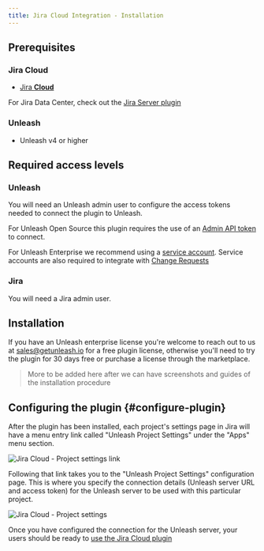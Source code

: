 ```yaml
---
title: Jira Cloud Integration - Installation
---
```


## Prerequisites

### Jira Cloud

- [Jira **Cloud**](https://www.atlassian.com/software/jira)

For Jira Data Center, check out the [Jira Server plugin](jira-server-plugin-installation.md)

### Unleash

- Unleash v4 or higher

## Required access levels

### Unleash

You will need an Unleash admin user to configure the access tokens needed to connect the plugin to Unleash.

For Unleash Open Source this plugin requires the use of an [Admin API token](../api-tokens-and-client-keys.mdx) to connect.

For Unleash Enterprise we recommend using a [service account](../service-accounts.md). Service accounts are also required to integrate with [Change Requests](../change-requests.md)

### Jira

You will need a Jira admin user.

## Installation

If you have an Unleash enterprise license you're welcome to reach out to us at sales@getunleash.io for a free plugin license, otherwise you'll need to try the plugin for 30 days free or purchase a license through the marketplace.

> More to be added here after we can have screenshots and guides of the installation procedure

## Configuring the plugin {#configure-plugin}

After the plugin has been installed, each project's settings page in Jira will have a menu entry link called "Unleash Project Settings" under the "Apps" menu section.

![Jira Cloud - Project settings link](/img/jira-cloud-project-settings-link.png)

Following that link takes you to the "Unleash Project Settings" configuration page. This is where you specify the connection details (Unleash server URL and access token) for the Unleash server to be used with this particular project.

![Jira Cloud - Project settings](/img/jira-cloud-project-settings.png)

Once you have configured the connection for the Unleash server, your users should be ready to [use the Jira Cloud plugin](jira-cloud-plugin-usage)
